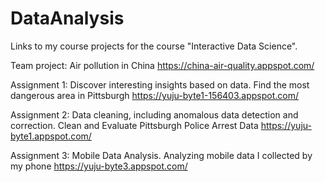 # DataAnalysis
Links to my course projects for the course "Interactive Data Science". 

Team project: Air pollution in China
https://china-air-quality.appspot.com/

Assignment 1: Discover interesting insights based on data.
Find the most dangerous area in Pittsburgh
https://yuju-byte1-156403.appspot.com/

Assignment 2: Data cleaning, including anomalous data detection and correction. 
Clean and Evaluate Pittsburgh Police Arrest Data
https://yuju-byte1.appspot.com/

Assignment 3: Mobile Data Analysis. 
Analyzing mobile data I collected by my phone
https://yuju-byte3.appspot.com/

